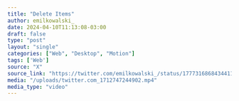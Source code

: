 ```yaml
---
title: "Delete Items"
author: emilkowalski_
date: 2024-04-10T11:13:08-03:00
draft: false
type: "post"
layout: "single"
categories: ["Web", "Desktop", "Motion"]
tags: ['Web']
source: "X"
source_link: "https://twitter.com/emilkowalski_/status/1777316868434411750"
media: "/uploads/twitter.com_1712747244902.mp4"
media_type: "video"
---
```


